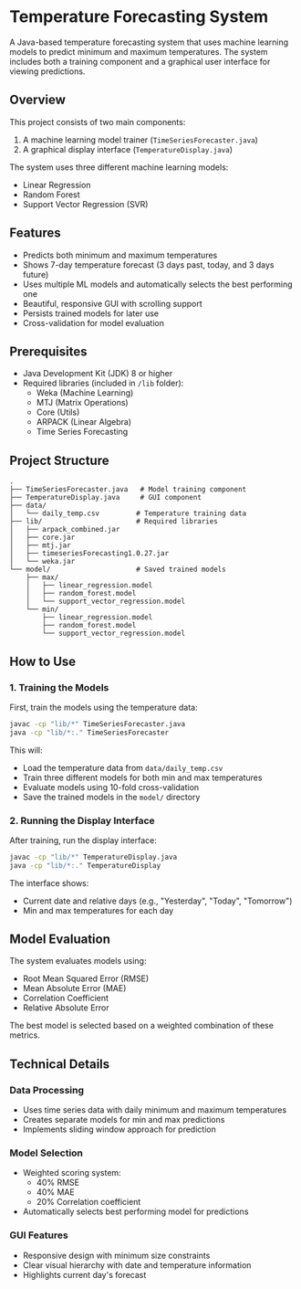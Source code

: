 # Temperature Forecasting System

A Java-based temperature forecasting system that uses machine learning models to predict minimum and maximum temperatures. The system includes both a training component and a graphical user interface for viewing predictions.

## Overview

This project consists of two main components:
1. A machine learning model trainer (`TimeSeriesForecaster.java`)
2. A graphical display interface (`TemperatureDisplay.java`)

The system uses three different machine learning models:
- Linear Regression
- Random Forest
- Support Vector Regression (SVR)

## Features

- Predicts both minimum and maximum temperatures
- Shows 7-day temperature forecast (3 days past, today, and 3 days future)
- Uses multiple ML models and automatically selects the best performing one
- Beautiful, responsive GUI with scrolling support
- Persists trained models for later use
- Cross-validation for model evaluation

## Prerequisites

- Java Development Kit (JDK) 8 or higher
- Required libraries (included in `/lib` folder):
  - Weka (Machine Learning)
  - MTJ (Matrix Operations)
  - Core (Utils)
  - ARPACK (Linear Algebra)
  - Time Series Forecasting

## Project Structure

```
.
├── TimeSeriesForecaster.java   # Model training component
├── TemperatureDisplay.java     # GUI component
├── data/
│   └── daily_temp.csv         # Temperature training data
├── lib/                       # Required libraries
│   ├── arpack_combined.jar
│   ├── core.jar
│   ├── mtj.jar
│   ├── timeseriesForecasting1.0.27.jar
│   └── weka.jar
└── model/                     # Saved trained models
    ├── max/
    │   ├── linear_regression.model
    │   ├── random_forest.model
    │   └── support_vector_regression.model
    └── min/
        ├── linear_regression.model
        ├── random_forest.model
        └── support_vector_regression.model
```

## How to Use

### 1. Training the Models

First, train the models using the temperature data:

```bash
javac -cp "lib/*" TimeSeriesForecaster.java
java -cp "lib/*:." TimeSeriesForecaster
```

This will:
- Load the temperature data from `data/daily_temp.csv`
- Train three different models for both min and max temperatures
- Evaluate models using 10-fold cross-validation
- Save the trained models in the `model/` directory

### 2. Running the Display Interface

After training, run the display interface:

```bash
javac -cp "lib/*" TemperatureDisplay.java
java -cp "lib/*:." TemperatureDisplay
```

The interface shows:
- Current date and relative days (e.g., "Yesterday", "Today", "Tomorrow")
- Min and max temperatures for each day

## Model Evaluation

The system evaluates models using:
- Root Mean Squared Error (RMSE)
- Mean Absolute Error (MAE)
- Correlation Coefficient
- Relative Absolute Error

The best model is selected based on a weighted combination of these metrics.

## Technical Details

### Data Processing
- Uses time series data with daily minimum and maximum temperatures
- Creates separate models for min and max predictions
- Implements sliding window approach for prediction

### Model Selection
- Weighted scoring system:
  - 40% RMSE
  - 40% MAE
  - 20% Correlation coefficient
- Automatically selects best performing model for predictions

### GUI Features
- Responsive design with minimum size constraints
- Clear visual hierarchy with date and temperature information
- Highlights current day's forecast
